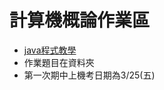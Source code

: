 # 計算機概論作業區
- [java程式教學](https://programming.im.ncnu.edu.tw/J_index.html)
- 作業題目在資料夾
- 第一次期中上機考日期為3/25(五)
